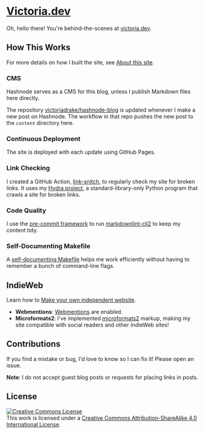 # [Victoria.dev](https://victoria.dev)

Oh, hello there! You're behind-the-scenes at [victoria.dev](https://victoria.dev).

## How This Works

For more details on how I built the site, see [About this site](https://victoria.dev/site/).

### CMS

Hashnode serves as a CMS for this blog, unless I publish Markdown files here directly.

The repository [victoriadrake/hashnode-blog](https://github.com/victoriadrake/hashnode-blog) is updated whenever I make a new post on Hashnode. The workflow in that repo pushes the new post to the `content` directory here.

### Continuous Deployment

The site is deployed with each update using GitHub Pages.

### Link Checking

I created a GitHub Action, [link-snitch](https://github.com/victoriadrake/link-snitch), to regularly check my site for broken links. It uses my [Hydra project](https://github.com/victoriadrake/hydra-link-checker), a standard-library-only Python program that crawls a site for broken links.

### Code Quality

I use the [pre-commit framework](https://pre-commit.com/) to run [markdownlint-cli2](https://github.com/DavidAnson/markdownlint-cli2) to keep my content tidy.

### Self-Documenting Makefile

A [self-documenting Makefile](https://victoria.dev/posts/how-to-create-a-self-documenting-makefile/) helps me work efficiently without having to remember a bunch of command-line flags.

## IndieWeb

Learn how to [Make your own independent website](https://victoria.dev/posts/make-your-own-independent-website/).

- **Webmentions**: [Webmentions](https://www.w3.org/TR/2017/REC-webmention-20170112/) are enabled.
- **Microformats2**: I've implemented [microformats2](https://microformats.org/wiki/Main_Page) markup, making my site compatible with social readers and other IndieWeb sites!

## Contributions

If you find a mistake or bug, I'd love to know so I can fix it! Please open an issue.

**Note**: I do not accept guest blog posts or requests for placing links in posts.

## License

<a rel="license" href="http://creativecommons.org/licenses/by-sa/4.0/"><img alt="Creative Commons License" style="border-width:0" src="https://i.creativecommons.org/l/by-sa/4.0/88x31.png" /></a><br />
This work is licensed under a [Creative Commons Attribution-ShareAlike 4.0 International License](http://creativecommons.org/licenses/by-sa/4.0/).
